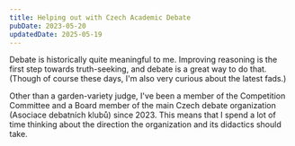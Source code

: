 ```yaml
---
title: Helping out with Czech Academic Debate
pubDate: 2023-05-20
updatedDate: 2025-05-19
---
```


Debate is historically quite meaningful to me. Improving reasoning is the first step towards truth-seeking, and debate is a great way to do that. (Though of course these days, I'm also very curious about the latest fads.)

Other than a garden-variety judge, I've been a member of the Competition Committee and a Board member of the main Czech debate organization (Asociace debatních klubů) since 2023. This means that I spend a lot of time thinking about the direction the organization and its didactics should take.
